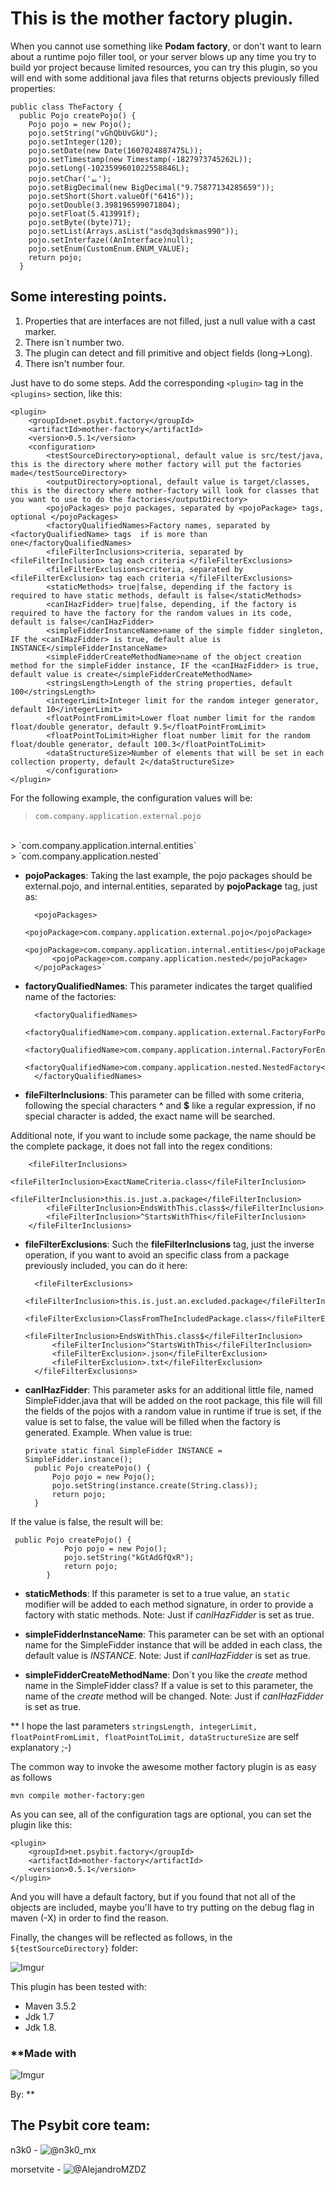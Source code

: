 # This is the mother factory plugin.
When you cannot use something like **Podam factory**, or don't want to learn about a runtime pojo filler tool, or your server blows up any time you try to build yor project because limited resources, you can try this plugin, so you will end with some additional java files that returns objects previously filled properties:

    public class TheFactory {
      public Pojo createPojo() {
        Pojo pojo = new Pojo();
        pojo.setString("vGhQbUvGkU");
        pojo.setInteger(120);
        pojo.setDate(new Date(1607024887475L));
        pojo.setTimestamp(new Timestamp(-1827973745262L));
        pojo.setLong(-1023599601022558846L);
        pojo.setChar('ᇙ');
        pojo.setBigDecimal(new BigDecimal("9.75877134285659"));
        pojo.setShort(Short.valueOf("6416"));
        pojo.setDouble(3.398196599071804);
        pojo.setFloat(5.413991f);
        pojo.setByte((byte)71);
        pojo.setList(Arrays.asList("asdq3qdskmas990"));
        pojo.setInterfaze((AnInterface)null);
        pojo.setEnum(CustomEnum.ENUM_VALUE);
        return pojo;
      }

## Some interesting points.

 1. Properties that are interfaces are not filled, just a null value with a cast marker.
 2. There isn´t number two.
 2. The plugin can detect and fill primitive and object fields (long->Long).
 4. There isn't number four.

Just have to do some steps.
Add the corresponding `<plugin>` tag in the `<plugins>` section, like this:

	<plugin>
    	<groupId>net.psybit.factory</groupId>
    	<artifactId>mother-factory</artifactId>
    	<version>0.5.1</version>
    	<configuration>
    		<testSourceDirectory>optional, default value is src/test/java, this is the directory where mother factory will put the factories made</testSourceDirectory>
    		<outputDirectory>optional, default value is target/classes, this is the directory where mother-factory will look for classes that you want to use to do the factories</outputDirectory>
    		<pojoPackages> pojo packages, separated by <pojoPackage> tags, optional </pojoPackages>
    		<factoryQualifiedNames>Factory names, separated by <factoryQualifiedName> tags  if is more than one</factoryQualifiedNames>
    		<fileFilterInclusions>criteria, separated by <fileFilterInclusion> tag each criteria </fileFilterExclusions>
    		<fileFilterExclusions>criteria, separated by <fileFilterExclusion> tag each criteria </fileFilterExclusions>
    		<staticMethods> true|false, depending if the factory is required to have static methods, default is false</staticMethods>
    		<canIHazFidder> true|false, depending, if the factory is required to have the factory for the random values in its code, default is false</canIHazFidder>
			<simpleFidderInstanceName>name of the simple fidder singleton, IF the <canIHazFidder> is true, default alue is INSTANCE</simpleFidderInstanceName>
			<simpleFidderCreateMethodName>name of the object creation method for the simpleFidder instance, IF the <canIHazFidder> is true, default value is create</simpleFidderCreateMethodName>
			<stringsLength>Length of the string properties, default 100</stringsLength>
			<integerLimit>Integer limit for the random integer generator, default 10</integerLimit>
			<floatPointFromLimit>Lower float number limit for the random float/double generator, default 9.5</floatPointFromLimit>
			<floatPointToLimit>Higher float number limit for the random float/double generator, default 100.3</floatPointToLimit>
			<dataStructureSize>Number of elements that will be set in each collection property, default 2</dataStructureSize>
    		</configuration>
	</plugin>



For the following example, the configuration values will be:

> `com.company.application.external.pojo`
<br/>
> `com.company.application.internal.entities`
<br/>
> `com.company.application.nested`


- **pojoPackages**: Taking the last example, the pojo packages should be external.pojo, and internal.entities, separated by **pojoPackage** tag, just as:

        <pojoPackages>
            <pojoPackage>com.company.application.external.pojo</pojoPackage>
    	    <pojoPackage>com.company.application.internal.entities</pojoPackage>
    	    <pojoPackage>com.company.application.nested</pojoPackage>
        </pojoPackages>`

- **factoryQualifiedNames**: This parameter indicates the target qualified name of the factories:

	    <factoryQualifiedNames>
		    <factoryQualifiedName>com.company.application.external.FactoryForPojos</factoryQualifiedName>
		    <factoryQualifiedName>com.company.application.internal.FactoryForEntities</factoryQualifiedName>
		    <factoryQualifiedName>com.company.application.nested.NestedFactory</factoryQualifiedName>
	    </factoryQualifiedNames>


- **fileFilterInclusions**: This parameter can be filled with some criteria, following the special characters **^** and **$** like a regular expression, if no special character is added, the exact name will be searched.

Additional note, if you want to include some package, the name should be the complete package, it does not fall into the regex conditions:

        <fileFilterInclusions>
		    <fileFilterInclusion>ExactNameCriteria.class</fileFilterInclusion>
		    <fileFilterInclusion>this.is.just.a.package</fileFilterInclusion>
		    <fileFilterInclusion>EndsWithThis.class$</fileFilterInclusion>
		    <fileFilterInclusion>^StartsWithThis</fileFilterInclusion>
	    </fileFilterInclusions>

- **fileFilterExclusions**: Such the **fileFilterInclusions** tag, just the inverse operation, if you want to avoid an specific class from a package previously included, you can do it here:

        <fileFilterExclusions>
        	<fileFilterInclusion>this.is.just.an.excluded.package</fileFilterInclusion>
		    <fileFilterExclusion>ClassFromTheIncludedPackage.class</fileFilterExclusion>
		    <fileFilterInclusion>EndsWithThis.class$</fileFilterInclusion>
		    <fileFilterInclusion>^StartsWithThis</fileFilterInclusion>
		    <fileFilterExclusion>.json</fileFilterExclusion>
		    <fileFilterExclusion>.txt</fileFilterExclusion>
	    </fileFilterExclusions>

- **canIHazFidder**: This parameter asks for an additional little file, named SimpleFidder.java that will be added on the root package, this file will fill the fields of the pojos with a random value in runtime if true is set, if the value is set to false, the value will be filled when the factory is generated.
Example.
When value is true:

      private static final SimpleFidder INSTANCE = SimpleFidder.instance();
        public Pojo createPojo() {
            Pojo pojo = new Pojo();
            pojo.setString(instance.create(String.class));
            return pojo;
        }

If the value is false,  the result will be:

     public Pojo createPojo() {
                Pojo pojo = new Pojo();
                pojo.setString("kGtAdGfQxR");
                return pojo;
            }


- **staticMethods**: If this parameter is set to a true value, an `static` modifier will be added to each method signature, in order to provide a factory with static methods. Note: Just if *canIHazFidder* is set as true.

- **simpleFidderInstanceName**: This parameter can be set with an optional name for the SimpleFidder instance that will be added in each class, the default value is *INSTANCE*. Note: Just if *canIHazFidder* is set as true.

- **simpleFidderCreateMethodName**: Don´t you like the *create* method name in the SimpleFidder class? If a value is set to this parameter, the name of the *create* method will be changed. Note: Just if *canIHazFidder* is set as true.

** I hope the last parameters `stringsLength, integerLimit, floatPointFromLimit, floatPointToLimit, dataStructureSize` are self explanatory ;-)

The common way to invoke the awesome mother factory plugin is as easy as follows

	mvn compile mother-factory:gen

As you can see, all of the configuration tags are optional, you can set the plugin like this:

	<plugin>
    	<groupId>net.psybit.factory</groupId>
    	<artifactId>mother-factory</artifactId>
    	<version>0.5.1</version>
    </plugin>
    
And you will have a default factory, but if you found that not all of the objects are included, maybe you'll have to try 
putting on the debug flag in maven (-X) in order to find the reason.

Finally, the changes will be reflected as follows, in the `${testSourceDirectory}` folder:

![Imgur](https://i.imgur.com/KixLfPg.png)

This plugin has been tested with:

 - Maven 3.5.2
 - Jdk 1.7
 - Jdk 1.8.


### **Made with     

![Imgur](https://i.imgur.com/bEqxO1y.png)    

By: **
## The **Psybit** core team:


n3k0 - ![*@n3k0_mx*](https://twitter.com/n3k0_mx)

morsetvite - ![*@AlejandroMZDZ*](https://twitter.com/AlejandroMZDZ)
